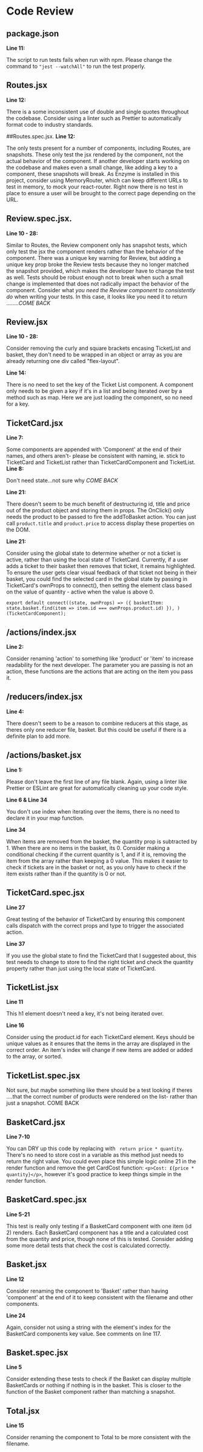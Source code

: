 # Code Review

## package.json
**Line 11:**


The script to run tests fails when run with npm. Please change the command to `"jest --watchAll"` to run the test properly.


## Routes.jsx
**Line 12:** 


There is a some inconsistent use of double and single quotes throughout the codebase. Consider using a linter such as Prettier to automatically format code to industry standards.

##Routes.spec.jsx.
**Line 12:**


The only tests present for a number of components, including Routes, are snapshots. These only test the jsx rendered by the component, not the actual behavior of the component. If another developer starts working on the codebase and makes even a small change, like adding a key to a component, these snapshots will break. As Enzyme is installed in this project, consider using MemoryRouter, which can keep different URLs to test in memory, to mock your react-router. Right now there is no test in place to ensure a user will be brought to the correct page depending on the URL.


## Review.spec.jsx.
**Line 10 - 28:**


Similar to Routes, the Review component only has snapshot tests, which only test the jsx the component renders rather than the behavior of the component. There was a unique key warning for Review, but adding a unique key prop broke the Review tests because they no longer matched the snapshot provided, which makes the developer have to change the test as well. Tests should be robust enough not to break when such a small change is implemented that does not radically impact the behavior of the component. Consider what *you need the Review component to consistently do* when writing your tests. In this case, it looks like you need it to return ........*COME BACK*

## Review.jsx
**Line 10 - 28:**


Consider removing the curly and square brackets encasing TicketList and basket, they don't need to be wrapped in an object or array as you are already returning one div called "flex-layout".

**Line 14:**


There is no need to set the key of the Ticket List component. A component only needs to be given a key if it's in a list and being iterated over by a method such as map. Here we are just loading the component, so no need for a key.

## TicketCard.jsx
**Line 7:**


Some components are appended with 'Component' at the end of their names, and others aren't- please be consistent with naming, ie. stick to TicketCard and TicketList rather than TicketCardComponent and TicketList.
**Line 8:**


Don't need state...not sure why *COME BACK*

**Line 21:**


There doesn't seem to be much benefit of destructuring id, title and price out of the product object and storing them in props. The OnClick() only needs the product to be passed to fire the addToBasket action. You can just call `product.title` and `product.price` to access display these properties on the DOM.

**Line 21:**


Consider using the global state to determine whether or not a ticket is active, rather than using the local state of TicketCard. Currently, if a user adds a ticket to their basket then removes that ticket, it remains highlighted. To ensure the user gets clear visual feedback of that ticket not being in their basket, you could find the selected card in the global state by passing in TicketCard's ownProps to connect(), then setting the element class based on the value of quantity - active when the value is above 0. 


`export default connect((state, ownProps) => ({
    basketItem: state.basket.find(item => item.id === ownProps.product.id)
}),
)(TicketCardComponent);`


## /actions/index.jsx
**Line 2:**

Consider renaming 'action' to something like 'product' or 'item' to increase readability for the next developer. The parameter you are passing is not an action, these functions are the actions that are acting on the item you pass it.

## /reducers/index.jsx
**Line 4:**

There doesn't seem to be a reason to combine reducers at this stage, as theres only one reducer file, basket. But this could be useful if there is a definite plan to add more.

## /actions/basket.jsx
**Line 1:**

Please don't leave the first line of any file blank. Again, using a linter like Prettier or ESLint are great for automatically cleaning up your code style.

**Line 6 & Line 34**


You don't use index when iterating over the items, there is no need to declare it in your map function.


**Line 34**


When items are removed from the basket, the quantity prop is subtracted by 1. When there are no items in the basket, its 0. Consider making a conditional checking if the current quantity is 1, and if it is, removing the item from the array rather than keeping a 0 value. This makes it easier to check if tickets are in the basket or not, as you only have to check if the item exists rather than if the quantity is 0 or not.



## TicketCard.spec.jsx
**Line 27**


Great testing of the behavior of TicketCard by ensuring this component calls dispatch with the correct props and type to trigger the associated action.


**Line 37**


If you use the global state to find the TicketCard that I suggested about, this test needs to change to store to find the right ticket and check the quantity property rather than just using the local state of TicketCard.


## TicketList.jsx
**Line 11**


This h1 element doesn't need a key, it's not being iterated over.

**Line 16**


Consider using the product.id for each TicketCard element. Keys should be unique values as it ensures that the items in the array are displayed in the correct order. An item's index will change if new items are added or added to the array, or sorted. 


## TicketList.spec.jsx
Not sure, but maybe something like there should be a test looking if theres ....that the correct number of products were rendered on the list- rather than just a snapshot. COME BACK



## BasketCard.jsx
**Line 7-10**


You can DRY up this code by replacing with ` return price * quantity`. There's no need to store cost in a variable as this method just needs to return the right value. You could even place this simple logic online 21 in the render function and remove the get CardCost function: `<p>Cost: £{price * quantity}</p>`, however it's good practice to keep things simple in the render function.


## BasketCard.spec.jsx
**Line 5-21**


This test is really only testing if a BasketCard component with one item (id 2) renders. Each BasketCard component has a title and a calculated cost from the quantity and price, though none of this is tested. Consider adding some more detail tests that check the cost is calculated correctly.


## Basket.jsx
**Line 12**


Consider renaming the component to 'Basket' rather than having 'component' at the end of it to keep consistent with the filename and other components. 


**Line 24**


Again, consider not using a string with the element's index for the BasketCard components key value. See comments on line 117. 


## Basket.spec.jsx
**Line 5**

Consider extending these tests to check if the Basket can display multiple BasketCards or nothing if nothing is in the basket. This is closer to the function of the Basket component rather than matching a snapshot. 


## Total.jsx
**Line 15**


Consider renaming the component to Total to be more consistent with the filename.